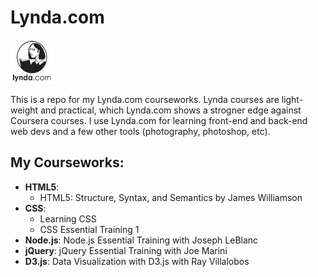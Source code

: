 # Lynda.com

<img src="logo.png" width="70" height="70">

This is a repo for my Lynda.com courseworks. Lynda courses are light-weight and practical, which Lynda.com shows a strogner edge against Coursera courses. I use Lynda.com for learning front-end and back-end web devs and a few other tools (photography, photoshop, etc).

## My Courseworks:

- **HTML5**: 
	- HTML5: Structure, Syntax, and Semantics by James Williamson
- **CSS**:
	- Learning CSS
	- CSS Essential Training 1
- **Node.js**: Node.js Essential Training with Joseph LeBlanc
- **jQuery**: jQuery Essential Training with Joe Marini
- **D3.js**: Data Visualization with D3.js with Ray Villalobos
